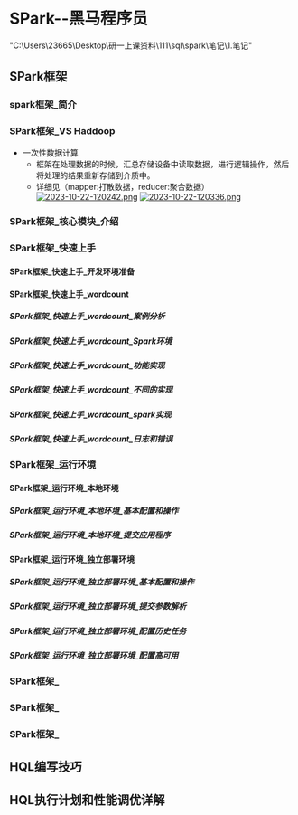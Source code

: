 # SPark--黑马程序员
"C:\Users\23665\Desktop\研一上课资料\111\sql\spark\笔记\1.笔记"
## SPark框架
### spark框架_简介
### SPark框架_VS Haddoop
- 一次性数据计算
  - 框架在处理数据的时候，汇总存储设备中读取数据，进行逻辑操作，然后将处理的结果重新存储到介质中。
  - 详细见（mapper:打散数据，reducer:聚合数据）
  [![2023-10-22-120242.png](https://i.postimg.cc/W3707n6M/2023-10-22-120242.png)](https://postimg.cc/1nfgmDdt)
  [![2023-10-22-120336.png](https://i.postimg.cc/xTZMgqHF/2023-10-22-120336.png)](https://postimg.cc/dL8hVs58)
### SPark框架_核心模块_介绍
### SPark框架_快速上手
#### SPark框架_快速上手_开发环境准备
#### SPark框架_快速上手_wordcount
##### SPark框架_快速上手_wordcount_案例分析
##### SPark框架_快速上手_wordcount_Spark环境
##### SPark框架_快速上手_wordcount_功能实现
##### SPark框架_快速上手_wordcount_不同的实现
##### SPark框架_快速上手_wordcount_spark实现
##### SPark框架_快速上手_wordcount_日志和错误
### SPark框架_运行环境
#### SPark框架_运行环境_本地环境
##### SPark框架_运行环境_本地环境_基本配置和操作
##### SPark框架_运行环境_本地环境_提交应用程序
#### SPark框架_运行环境_独立部署环境
##### SPark框架_运行环境_独立部署环境_基本配置和操作
##### SPark框架_运行环境_独立部署环境_提交参数解析
##### SPark框架_运行环境_独立部署环境_配置历史任务
##### SPark框架_运行环境_独立部署环境_配置高可用

### SPark框架_
### SPark框架_
### SPark框架_
## HQL编写技巧
## HQL执行计划和性能调优详解
